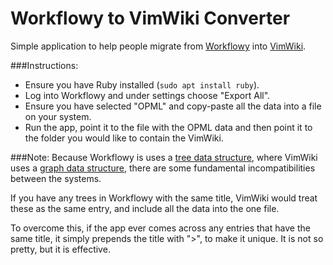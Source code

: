 # Workflowy to VimWiki Converter

Simple application to help people migrate from [Workflowy](https://workflowy.com/) into [VimWiki](https://github.com/vimwiki/vimwiki). 

###Instructions: 

* Ensure you have Ruby installed (`sudo apt install ruby`). 
* Log into Workflowy and under settings choose "Export All". 
* Ensure you have selected "OPML" and copy-paste all the data into a file on your system. 
* Run the app, point it to the file with the OPML data and then point it to the folder you would like to contain the VimWiki. 

###Note:
Because Workflowy is uses a [tree data structure](https://en.wikipedia.org/wiki/Tree_(data_structure)), where VimWiki uses a [graph data structure](https://en.wikipedia.org/wiki/Graph_(abstract_data_type)), there are some fundamental incompatibilities between the systems. 

If you have any trees in Workflowy with the same title, VimWiki would treat these as the same entry, and include all the data into the one file. 

To overcome this, if the app ever comes across any entries that have the same title, it simply prepends the title with ">", to make it unique. It is not so pretty, but it is effective. 
